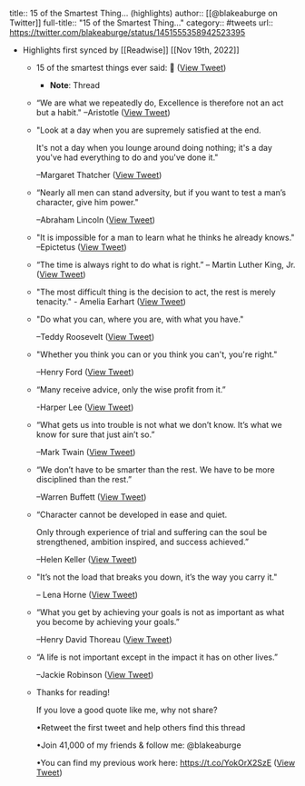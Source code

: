 title:: 15 of the Smartest Thing... (highlights)
author:: [[@blakeaburge on Twitter]]
full-title:: "15 of the Smartest Thing..."
category:: #tweets
url:: https://twitter.com/blakeaburge/status/1451555358942523395

- Highlights first synced by [[Readwise]] [[Nov 19th, 2022]]
	- 15 of the smartest things ever said: 🧵 ([View Tweet](https://twitter.com/blakeaburge/status/1451555358942523395))
		- **Note**: Thread
	- “We are what we repeatedly do, Excellence is therefore not an act but a habit." –Aristotle ([View Tweet](https://twitter.com/blakeaburge/status/1451555359936573449))
	- "Look at a day when you are supremely satisfied at the end. 
	  
	  It's not a day when you lounge around doing nothing; it's a day you've had everything to do and you've done it."
	  
	  –Margaret Thatcher ([View Tweet](https://twitter.com/blakeaburge/status/1451555360943194119))
	- “Nearly all men can stand adversity, but if you want to test a man’s character, give him power." 
	  
	  –Abraham Lincoln ([View Tweet](https://twitter.com/blakeaburge/status/1451555362008489991))
	- "It is impossible for a man to learn what he thinks he already knows." 
	  –Epictetus ([View Tweet](https://twitter.com/blakeaburge/status/1451555363124248585))
	- “The time is always right to do what is right.” – Martin Luther King, Jr. ([View Tweet](https://twitter.com/blakeaburge/status/1451555364135002118))
	- "The most difficult thing is the decision to act, the rest is merely tenacity." - Amelia Earhart ([View Tweet](https://twitter.com/blakeaburge/status/1451555365133316097))
	- "Do what you can, where you are, with what you have." 
	  
	  –Teddy Roosevelt ([View Tweet](https://twitter.com/blakeaburge/status/1451555366131564551))
	- "Whether you think you can or you think you can't, you're right."  
	  
	  –Henry Ford ([View Tweet](https://twitter.com/blakeaburge/status/1451555367163334657))
	- “Many receive advice, only the wise profit from it.” 
	  
	  -Harper Lee ([View Tweet](https://twitter.com/blakeaburge/status/1451555368266448898))
	- “What gets us into trouble is not what we don’t know. It’s what we know for sure that just ain’t so.” 
	  
	  –Mark Twain ([View Tweet](https://twitter.com/blakeaburge/status/1451555369260503046))
	- “We don’t have to be smarter than the rest. We have to be more disciplined than the rest.”
	  
	  –Warren Buffett ([View Tweet](https://twitter.com/blakeaburge/status/1451555370204155905))
	- “Character cannot be developed in ease and quiet. 
	  
	  Only through experience of trial and suffering can the soul be strengthened, ambition inspired, and success achieved.” 
	  
	  –Helen Keller ([View Tweet](https://twitter.com/blakeaburge/status/1451555371235962885))
	- "It’s not the load that breaks you down, it’s the way you carry it." 
	  
	  – Lena Horne ([View Tweet](https://twitter.com/blakeaburge/status/1451555372548849674))
	- “What you get by achieving your goals is not as important as what you become by achieving your goals.” 
	  
	  –Henry David Thoreau ([View Tweet](https://twitter.com/blakeaburge/status/1451555373719056384))
	- “A life is not important except in the impact it has on other lives.” 
	  
	  –Jackie Robinson ([View Tweet](https://twitter.com/blakeaburge/status/1451555374847299590))
	- Thanks for reading!
	  
	  If you love a good quote like me, why not share?
	  
	  •Retweet the first tweet and help others find this thread 
	  
	  •Join 41,000 of my friends & follow me: @blakeaburge
	  
	  •You can find my previous work here:
	  https://t.co/YokOrX2SzE ([View Tweet](https://twitter.com/blakeaburge/status/1451555375837155329))
